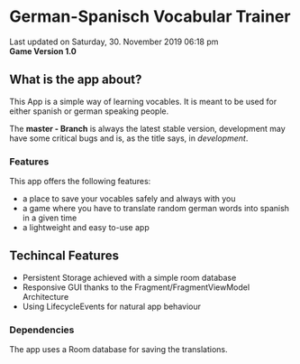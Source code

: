 # German-Spanisch Vocabular Trainer
Last updated on Saturday, 30. November 2019 06:18 pm  
**Game Version 1.0**


## What is the app about?
This App is a simple way of learning vocables. It is meant to be used for either spanish or german speaking people.  

The **master - Branch** is always the latest stable version, development may have some critical bugs and is, as the title says, in *development*.


### Features
This app offers the following features:
- a place to save your vocables safely and always with you
- a game where you have to translate random german words into spanish in a given time
- a lightweight and easy to-use app

## Techincal Features
- Persistent Storage achieved with a simple room database
- Responsive GUI thanks to the Fragment/FragmentViewModel Architecture
- Using LifecycleEvents for natural app behaviour

### Dependencies
The app uses a Room database for saving the translations. 



